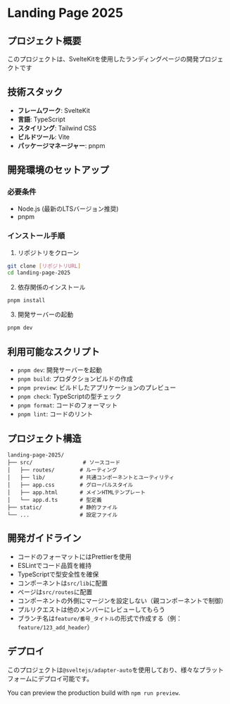 # Landing Page 2025

## プロジェクト概要

このプロジェクトは、SvelteKitを使用したランディングページの開発プロジェクトです

## 技術スタック

- **フレームワーク**: SvelteKit
- **言語**: TypeScript
- **スタイリング**: Tailwind CSS
- **ビルドツール**: Vite
- **パッケージマネージャー**: pnpm

## 開発環境のセットアップ

### 必要条件

- Node.js (最新のLTSバージョン推奨)
- pnpm

### インストール手順

1. リポジトリをクローン

```bash
git clone [リポジトリURL]
cd landing-page-2025
```

2. 依存関係のインストール

```bash
pnpm install
```

3. 開発サーバーの起動

```bash
pnpm dev
```

## 利用可能なスクリプト

- `pnpm dev`: 開発サーバーを起動
- `pnpm build`: プロダクションビルドの作成
- `pnpm preview`: ビルドしたアプリケーションのプレビュー
- `pnpm check`: TypeScriptの型チェック
- `pnpm format`: コードのフォーマット
- `pnpm lint`: コードのリント

## プロジェクト構造

```
landing-page-2025/
├── src/                # ソースコード
│   ├── routes/        # ルーティング
│   ├── lib/           # 共通コンポーネントとユーティリティ
│   ├── app.css        # グローバルスタイル
│   ├── app.html       # メインHTMLテンプレート
│   └── app.d.ts       # 型定義
├── static/            # 静的ファイル
└── ...                # 設定ファイル
```

## 開発ガイドライン

- コードのフォーマットにはPrettierを使用
- ESLintでコード品質を維持
- TypeScriptで型安全性を確保
- コンポーネントは`src/lib`に配置
- ページは`src/routes`に配置
- コンポーネントの外側にマージンを設定しない（親コンポーネントで制御）
- プルリクエストは他のメンバーにレビューしてもらう
- ブランチ名は`feature/番号_タイトル`の形式で作成する（例：`feature/123_add_header`）

## デプロイ

このプロジェクトは`@sveltejs/adapter-auto`を使用しており、様々なプラットフォームにデプロイ可能です。

You can preview the production build with `npm run preview`.
